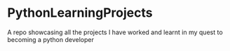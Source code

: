 # PythonLearningProjects
A repo showcasing all the projects I have worked and learnt in my quest to becoming a python developer
